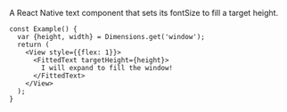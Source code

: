 A React Native text component that sets its fontSize to fill a target height.

    const Example() {
      var {height, width} = Dimensions.get('window');
      return (
        <View style={{flex: 1}}>
          <FittedText targetHeight={height}>
            I will expand to fill the window!
          </FittedText>
        </View>
      );
    }